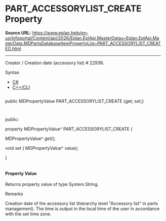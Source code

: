 # PART_ACCESSORYLIST_CREATE Property

**Source URL:** https://www.eplan.help/en-us/Infoportal/Content/api/2026/Eplan.EplApi.MasterDatau~Eplan.EplApi.MasterData.MDPartsDatabaseItemPropertyList~PART_ACCESSORYLIST_CREATE().html

---

Creator / Creation date (accessory list) # 22936.

Syntax

- [C#](#i-syntax-CS)
- [C++/CLI](#i-syntax-CPP2005)

```
```
public MDPropertyValue PART_ACCESSORYLIST_CREATE {get; set;}
```
```

```
```
public:

property MDPropertyValue^ PART_ACCESSORYLIST_CREATE {

   MDPropertyValue^ get();

   void set (    MDPropertyValue^ value);

}
```
```

#### Property Value

Returns property value of type System.String.

Remarks

Creation date of the accessory list (hierarchy level "Accessory list" in parts management). The time is output in the local time of the user in accordance with the set time zone.
